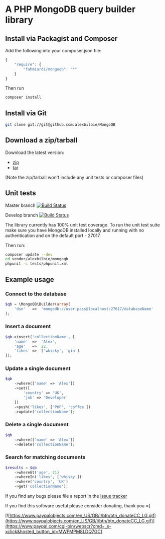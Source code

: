 # A PHP MongoDB query builder library

## Install via Packagist and Composer

Add the following into your composer.json file:

```javascript
{
    "require": {
        "fahmiardi/mongoqb": "*"
    }
}
```

Then run

```bash
composer install
```

## Install via Git

```bash
git clone git://git@github.com:alexbilbie/MongoQB
```

## Download a zip/tarball

Download the latest version:

* [zip](https://github.com/alexbilbie/MongoQB/archive/master.zip)
* [tar](https://github.com/alexbilbie/MongoQB/archive/master.tar.gz)

(Note the zip/tarball won't include any unit tests or composer files)

## Unit tests

Master branch [![Build Status](https://secure.travis-ci.org/alexbilbie/MongoQB.png?branch=master)](https://travis-ci.org/alexbilbie/MongoQB)

Develop branch [![Build Status](https://secure.travis-ci.org/alexbilbie/MongoQB.png?branch=develop)](https://travis-ci.org/alexbilbie/MongoQB)

The library currently has 100% unit test coverage. To run the unit test suite make sure you have MongoDB installed locally and running with no authentication and on the default port - 27017.

Then run:

```bash
composer update --dev
cd vendor/alexbilbie/mongoqb
phpunit -c tests/phpunit.xml
```

## Example usage

### Connect to the database

```php
$qb = \MongoQB\Builder(array(
    'dsn'   =>  'mongodb://user:pass@localhost:27017/databaseName'
);
```

### Insert a document

```php
$qb->insert('collectionName', [
    'name'  =>  'Alex',
    'age'   =>  22,
    'likes' =>  ['whisky', 'gin']
]);
```

### Update a single document

```php
$qb
    ->where(['name' => 'Alex'])
    ->set([
        'country' => 'UK',
        'job' => 'Developer'
    ])
    ->push('likes', ['PHP', 'coffee'])
    ->update('collectionName');
```

### Delete a single document

```php
$qb
    ->where(['name' => 'Alex'])
    ->delete('collectionName');
```

### Search for matching documents

```php
$results = $qb
    ->whereGt('age', 21)
    ->whereIn('likes', ['whisky'])
    ->where('country', 'UK')
    ->get('collectionName');
```

If you find any bugs please file a report in the [Issue tracker](https://github.com/alexbilbie/MongoQB/Issues)

If you find this software useful please consider donating, thank you =]

[![https://www.paypalobjects.com/en_US/GB/i/btn/btn_donateCC_LG.gif](https://www.paypalobjects.com/en_US/GB/i/btn/btn_donateCC_LG.gif)](https://www.paypal.com/cgi-bin/webscr?cmd=_s-xclick&hosted_button_id=MWFMPM8LDQ7GC)